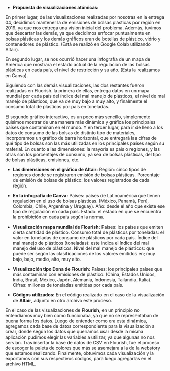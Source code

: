 
- **Propuesta de visualizaciones atómicas:**

En primer lugar, de las visualizaciones realizadas por nosotras en la entrega 04, decidimos mantener la de emisiones de bolsas plásticas por región en 2019, ya que nos entrega una visión inicial del problema. Además, tuvimos que descartar las demás, ya que decidimos enfocar puntualmente en bolsas plásticas y los demás gráficos eran de botellas de plástico, vidrio y contenedores de plástico. (Está se realizó en Google Colab utilizando Altair).

En segundo lugar, se nos ocurrió hacer una infografía de un mapa de América que mostrara el estado actual de la regulación de las bolsas plásticas en cada país, el nivel de restricción y su año. (Esta la realizamos en Canva).

Siguiendo con las demás visualizaciones, las dos restantes fueron realizadas en Fluorish. la primera de ellas, entrega datos en un  mapa mundial por cada país del índice del mal manejo de plásticos, el nivel de mal manejo de plásticos, que va de muy bajo a muy alto, y finalmente el consumo total de plásticos por país en toneladas.

El segundo gráfico interactivo, es un poco más sencillo, simplemente quisimos mostrar de una manera más dinámica y gráfica los principales países que contaminan en el mundo. Y en tercer lugar, para ir de lleno a los datos de consumo de las bolsas de distinto tipo de materiales, incorporamos un gráfico de barra horizontal, que entregará las cifras de qué tipo de bolsas son las más utilizadas en los principales países según su material.
En cuanto a las dimensiones: la mayoría es país o regiones, y las otras son los porcentajes de consumo, ya sea de bolsas plásticas, del tipo de bolsas plásticas, emisiones, etc.
- **Las dimensiones en el gráfico de Altair:**
Región: cinco tipos de regiones donde se registraron emisión de bolsas plásticas.
 Porcentaje de emisión de bolsas de plástico: los valores registrados de cada región.

- **En la infografía de Canva:**
Países: países de Latinoamérica que tienen regulación en el uso de bolsas plásticas. (México, Panamá, Perú, Colombia, Chile, Argentina y Uruguay).
Año: desde el año que existe ese tipo de regulación en cada país.
Estado: el estado en que se encuentra la prohibición en cada país según la norma.

- **Visualización mapa mundial de Flourish:**
Países: los países que emiten cierta cantidad de plástico.
Consumo total de plásticos por toneladas: el valor en toneladas de consumo de plásticos por cada país.
Índice del mal manejo de plásticos (toneladas): este indica el índice del mal manejo del uso de plásticos.
Nivel del mal manejo de plásticos: que puede ser según las clasificaciones de los valores emitidos en; muy bajo, bajo, medio, alto, muy alto.
- **Visualización tipo Dona de Flourish:**
Países: los principales países que más contaminan con emisiones de plástico. (China, Estados Unidos, India, Brasil, México, Japón, Alemania, Indonesia, Tailandia, Italia).
Cifras: millones de toneladas emitidas por cada país.

- **Códigos utilizados:**
En el código realizado en el caso de la visualización de **Altair**, adjunto en otro archivo este proceso. 

En el caso de las visualizaciones de **Flourish**, en un principio no entendíamos muy bien como funcionaba, ya que no se representaban de buena forma los datos. Luego de entender como era esta dinámica, agregamos cada base de datos correspondiente para la visualización a crear, donde según los datos que queríamos usar desde la misma aplicación pudimos elegir las variables a utilizar, ya que algunas no nos servían. Tras insertar la base de datos de CSV en Flourish, fue el proceso de escoger la paleta de colores que más se asemejara a la de la webstory que estamos realizando.
Finalmente, obtuvimos cada visualización y la exportamos con sus respectivos códigos, para luego agregarlas en el archivo HTML.

